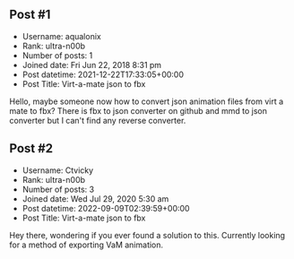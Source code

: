 ## Post #1
- Username: aqualonix
- Rank: ultra-n00b
- Number of posts: 1
- Joined date: Fri Jun 22, 2018 8:31 pm
- Post datetime: 2021-12-22T17:33:05+00:00
- Post Title: Virt-a-mate json to fbx

Hello, maybe someone now how to convert json animation files from virt a mate to fbx? There is fbx to json converter on github and mmd to json converter but I can't find any reverse converter.
## Post #2
- Username: Ctvicky
- Rank: ultra-n00b
- Number of posts: 3
- Joined date: Wed Jul 29, 2020 5:30 am
- Post datetime: 2022-09-09T02:39:59+00:00
- Post Title: Virt-a-mate json to fbx

Hey there, wondering if you ever found a solution to this. Currently looking for a method of exporting VaM animation.
